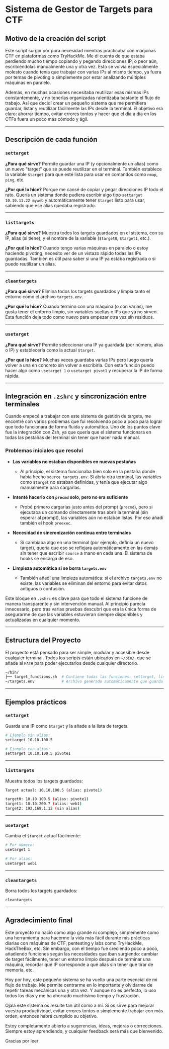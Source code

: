 # Sistema de Gestor de Targets para CTF

## Motivo de la creación del script

Este script surgió por pura necesidad mientras practicaba con máquinas CTF en plataformas como TryHackMe. Me di cuenta de que estaba perdiendo mucho tiempo copiando y pegando direcciones IP, o peor aún, escribiéndolas manualmente una y otra vez. Esto se volvía especialmente molesto cuando tenía que trabajar con varias IPs al mismo tiempo, ya fuera por temas de pivoting o simplemente por estar analizando múltiples máquinas en paralelo.

Además, en muchas ocasiones necesitaba reutilizar esas mismas IPs constantemente, y no tenerlas organizadas ralentizaba bastante el flujo de trabajo. Así que decidí crear un pequeño sistema que me permitiera guardar, listar y reutilizar fácilmente las IPs desde la terminal. El objetivo era claro: ahorrar tiempo, evitar errores tontos y hacer que el día a día en los CTFs fuera un poco más cómodo y ágil.

---

## Descripción de cada función

### `settarget`

**¿Para qué sirve?**
Permite guardar una IP (y opcionalmente un alias) como un nuevo "target" que se puede reutilizar en el terminal. También establece la variable `$target` para que esté lista para usar en comandos como `nmap`, `ping`, etc.

**¿Por qué lo hice?**
Porque me cansé de copiar y pegar direcciones IP todo el rato. Quería un sistema donde pudiera escribir algo tipo `settarget 10.10.11.22 myweb` y automáticamente tener `$target` listo para usar, sabiendo que ese alias quedaba registrado.

---

### `listtargets`

**¿Para qué sirve?**
Muestra todos los targets guardados en el sistema, con su IP, alias (si tiene), y el nombre de la variable (`$target0`, `$target1`, etc.).

**¿Por qué lo hice?**
Cuando tengo varias máquinas en paralelo o estoy haciendo pivoting, necesito ver de un vistazo rápido todas las IPs guardadas. También es útil para saber si una IP ya estaba registrada o si puedo reutilizar un alias.

---

### `cleantargets`

**¿Para qué sirve?**
Elimina todos los targets guardados y limpia tanto el entorno como el archivo `targets.env`.

**¿Por qué lo hice?**
Cuando termino con una máquina (o con varias), me gusta tener el entorno limpio, sin variables sueltas o IPs que ya no sirven. Esta función deja todo como nuevo para empezar otra vez sin residuos.

---

### `usetarget`

**¿Para qué sirve?**
Permite seleccionar una IP ya guardada (por número, alias o IP) y establecerla como la actual `$target`.

**¿Por qué lo hice?**
Muchas veces guardaba varias IPs pero luego quería volver a una en concreto sin volver a escribirla. Con esta función puedo hacer algo como `usetarget 1` o `usetarget pivot1` y recuperar la IP de forma rápida.

---

## Integración en `.zshrc` y sincronización entre terminales

Cuando empecé a trabajar con este sistema de gestión de targets, me encontré con varios problemas que fui resolviendo poco a poco para lograr que todo funcionara de forma fluida y automática. Uno de los puntos clave fue la integración con Zsh, ya que quería que el sistema funcionara en todas las pestañas del terminal sin tener que hacer nada manual.

### Problemas iniciales que resolví

* **Las variables no estaban disponibles en nuevas pestañas**

  * Al principio, el sistema funcionaba bien solo en la pestaña donde había hecho `source targets.env`. Si abría otra terminal, las variables como `$target` no estaban definidas, y tenía que ejecutar algo manualmente para cargarlas.

* **Intenté hacerlo con `precmd` solo, pero no era suficiente**

  * Probé primero cargarlas justo antes del prompt (`precmd`), pero si ejecutaba un comando directamente tras abrir la terminal (sin esperar al prompt), las variables aún no estaban listas. Por eso añadí también el hook `preexec`.

* **Necesidad de sincronización continua entre terminales**

  * Si cambiaba algo en una terminal (por ejemplo, definía un nuevo target), quería que eso se reflejara automáticamente en las demás sin tener que escribir `source` a mano en cada una. El sistema de hooks se encarga de eso.

* **Limpieza automática si se borra `targets.env`**

  * También añadí una limpieza automática: si el archivo `targets.env` no existe, las variables se eliminan del entorno para evitar datos antiguos o confusión.

Este bloque en `.zshrc` es clave para que todo el sistema funcione de manera transparente y sin intervención manual. Al principio parecía innecesario, pero tras varias pruebas descubrí que era la única forma de asegurarme de que las variables estuvieran siempre disponibles y actualizadas en cualquier momento.

---

## Estructura del Proyecto

El proyecto está pensado para ser simple, modular y accesible desde cualquier terminal. Todos los scripts están ubicados en `~/bin/`, que se añade al `PATH` para poder ejecutarlos desde cualquier directorio.

```bash
~/bin/
├── target_functions.sh  # Contiene todas las funciones: settarget, listtargets, cleantargets, usetarget
~/targets.env            # Archivo generado automáticamente que guarda los targets actuales
```

---

## Ejemplos prácticos

### `settarget`

Guarda una IP como `$target` y la añade a la lista de targets.

```bash
# Ejemplo sin alias:
settarget 10.10.100.5

# Ejemplo con alias:
settarget 10.10.100.5 pivote1
```

---

### `listtargets`

Muestra todos los targets guardados:

```bash
Target actual: 10.10.100.5 (alias: pivote1)

target0: 10.10.100.5 (alias: pivote1)
target1: 10.10.200.7 (alias: web1)
target2: 192.168.1.12 (sin alias)
```

---

### `usetarget`

Cambia el `$target` actual fácilmente:

```bash
# Por número:
usetarget 1

# Por alias:
usetarget web1
```

---

### `cleantargets`

Borra todos los targets guardados:

```bash
cleantargets
```

---

## Agradecimiento final

Este proyecto no nació como algo grande ni complejo, simplemente como una herramienta para hacerme la vida más fácil durante mis prácticas diarias con máquinas de CTF, pentesting y labs como TryHackMe, HackTheBox, etc. Sin embargo, con el tiempo fue creciendo poco a poco, añadiendo funciones según las necesidades que iban surgiendo: cambiar de target fácilmente, tener un entorno limpio después de terminar una máquina, recordar qué IP corresponde a qué alias sin tener que tirar de memoria, etc.

Hoy por hoy, este pequeño sistema se ha vuelto una parte esencial de mi flujo de trabajo. Me permite centrarme en lo importante y olvidarme de repetir tareas mecánicas una y otra vez. Y aunque no es perfecto, lo uso todos los días y me ha ahorrado muchísimo tiempo y frustración.

Ojalá este sistema os resulte tan útil como a mí. Si os sirve para mejorar vuestra productividad, evitar errores tontos o simplemente trabajar con más orden, entonces habrá cumplido su objetivo.

Estoy completamente abierto a sugerencias, ideas, mejoras o correcciones. Siempre estoy aprendiendo, y cualquier feedback será más que bienvenido.

Gracias por leer
